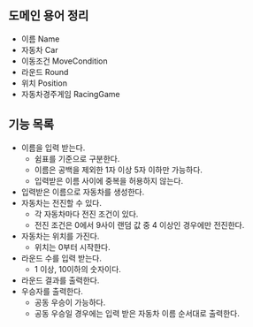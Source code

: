## 도메인 용어 정리

- 이름 Name
- 자동차 Car
- 이동조건 MoveCondition
- 라운드 Round
- 위치 Position
- 자동차경주게임 RacingGame

## 기능 목록

- 이름을 입력 받는다.
    - 쉼표를 기준으로 구분한다.
    - 이름은 공백을 제외한 1자 이상 5자 이하만 가능하다.
    - 입력받은 이름 사이에 중복을 허용하지 않는다.
- 입력받은 이름으로 자동차를 생성한다.
- 자동차는 전진할 수 있다.
    - 각 자동차마다 전진 조건이 있다.
    - 전진 조건은 0에서 9사이 랜덤 값 중 4 이상인 경우에만 전진한다.
- 자동차는 위치를 가진다.
    - 위치는 0부터 시작한다.
- 라운드 수를 입력 받는다.
    - 1 이상, 10이하의 숫자이다.
- 라운드 결과를 출력한다.
- 우승자를 출력한다.
    - 공동 우승이 가능하다.
    - 공동 우승일 경우에는 입력 받은 자동차 이름 순서대로 출력한다.

